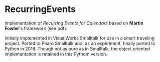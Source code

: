 # RecurringEvents
Implementation of *Recurring Events for Calendars* based on **Martin Fowler**'s framework (see pdf).

Initially implemented in VisualWorks Smalltalk for use in a smart traveling project. 
Ported to Pharo Smalltalk and, as an experiment, finally ported to Python in 2018. Though not as pure as in Smalltalk, the object oriented implementation is retained in this Pythom version.


